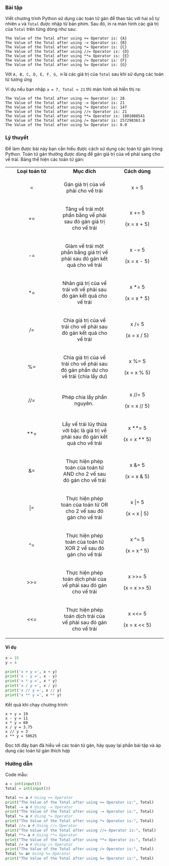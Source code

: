 ### **Bài tập**

Viết chương trình Python sử dụng các toán tử gán để thao tác với hai số tự nhiên `a` và `Total` được nhập từ bàn phím. Sau đó, in ra màn hình các giá trị của `Total` trên từng dòng như sau:

``` markup
The Value of the Total after using += Operator is: {A}
The Value of the Total after using -= Operator is: {B}
The Value of the Total after using *= Operator is: {C}
The Value of the Total after using //= Operator is: {D}
The Value of the Total after using **= Operator is: {E}
The Value of the Total after using /= Operator is: {F}
The Value of the Total after using %= Operator is: {G}
```

Với `A, B, C, D, E, F, G, H` là các giá trị của `Total` sau khi sử dụng các toán tử tương ứng

Ví dụ nếu bạn nhập `a = 7, Total = 21` thì màn hình sẽ hiển thị ra:

``` markup
The Value of the Total after using += Operator is: 28
The Value of the Total after using -= Operator is: 21
The Value of the Total after using *= Operator is: 147
The Value of the Total after using //= Operator is: 21
The Value of the Total after using **= Operator is: 1801088541
The Value of the Total after using /= Operator is: 257298363.0
The Value of the Total after using %= Operator is: 0.0
```

### **Lý thuyết**

Để làm được bài này bạn cần hiểu được cách sử dụng các toán tử gán trong Python. Toán tử gán thường được dùng để gán giá trị của vế phải sang cho vế trái. Bảng thể hiện các toán tử gán:

<table data-border="1" style="border-collapse: collapse; width: 100%;"><colgroup><col style="width: 33%" /><col style="width: 33%" /><col style="width: 33%" /></colgroup><tbody><tr class="odd" style="height: 18px;"><td style="text-align: center;" style="width: 9.92288%; height: 18px"><strong>Loại toán tử</strong></td><td style="text-align: center;" style="width: 65.8477%; height: 18px"><strong>Mục đích</strong></td><td style="text-align: center;" style="width: 24.2293%; height: 18px"><strong>Cách dùng</strong></td></tr><tr class="even" style="height: 18px;"><td style="text-align: center;" style="width: 9.92288%; height: 18px">=</td><td style="text-align: center;" style="width: 65.8477%; height: 18px"><p><span>Gán giá trị của vế phải cho vế trái</span></p></td><td style="text-align: center;" style="width: 24.2293%; height: 18px"><span>x = 5</span></td></tr><tr class="odd" style="height: 18px;"><td style="text-align: center;" style="width: 9.92288%; height: 18px">+=</td><td style="text-align: center;" style="width: 65.8477%; height: 18px"><p><span>Tăng vế trái một phần bằng vế phải sau đó gán giá trị cho vế trái</span></p></td><td style="text-align: center;" style="width: 24.2293%; height: 18px"><p><span>x += 5</span></p><p><span>(x = x + 5)</span></p></td></tr><tr class="even" style="height: 18px;"><td style="text-align: center;" style="width: 9.92288%; height: 18px">-=</td><td style="text-align: center;" style="width: 65.8477%; height: 18px"><p><span>Giảm vế trái một phần bằng giá trị vế phải sau đó gán kết quả cho vế trái</span></p></td><td style="text-align: center;" style="width: 24.2293%; height: 18px"><p><span>x -= 5</span></p><p><span>(x = x - 5)</span></p></td></tr><tr class="odd" style="height: 18px;"><td style="text-align: center;" style="width: 9.92288%; height: 18px">*=</td><td style="text-align: center;" style="width: 65.8477%; height: 18px"><p><span>Nhân giá trị của vế trái với vế phải sau đó gán kết quả cho vế trái</span></p></td><td style="text-align: center;" style="width: 24.2293%; height: 18px"><p>x *= 5</p><p>(x = x * 5)</p></td></tr><tr class="even" style="height: 18px;"><td style="text-align: center;" style="width: 9.92288%; height: 18px">/=</td><td style="text-align: center;" style="width: 65.8477%; height: 18px"><p><span>Chia giá trị của vế trái cho vế phải sau đó gán kết quả cho vế trái</span></p></td><td style="text-align: center;" style="width: 24.2293%; height: 18px"><p>x /= 5</p><p>(x = x / 5)</p></td></tr><tr class="odd" style="height: 18px;"><td style="text-align: center;" style="width: 9.92288%; height: 18px">%=</td><td style="text-align: center;" style="width: 65.8477%; height: 18px"><p><span>Chia giá trị của vế trái cho vế phải sau đó gán phần dư cho vế trái (chia lấy dư)</span></p></td><td style="text-align: center;" style="width: 24.2293%; height: 18px"><p><span>x %= 5</span></p><p><span>(x = x % 5)</span></p></td></tr><tr class="even" style="height: 18px;"><td style="text-align: center;" style="width: 9.92288%; height: 18px">//=</td><td style="text-align: center;" style="width: 65.8477%; height: 18px"><p><span>Phép chia lấy phần nguyên. </span></p></td><td style="text-align: center;" style="width: 24.2293%; height: 18px"><p><span>x //= 5</span></p><p><span>(x = x // 5)</span></p></td></tr><tr class="odd" style="height: 18px;"><td style="text-align: center;" style="width: 9.92288%; height: 18px">**=</td><td style="text-align: center;" style="width: 65.8477%; height: 18px"><p><span>Lấy vế trái lũy thừa với bậc là giá trị vế phải sau đó gán kết quả cho vế trái</span></p></td><td style="text-align: center;" style="width: 24.2293%; height: 18px"><p><span>x **= 5</span></p><p><span>(x = x ** 5)</span></p></td></tr><tr class="even" style="height: 18px;"><td style="text-align: center;" style="width: 9.92288%; height: 18px">&amp;=</td><td style="text-align: center;" style="width: 65.8477%; height: 18px"><p><span>Thực hiện phép toán của toán tử AND cho 2 vế sau đó gán cho vế trái</span></p></td><td style="text-align: center;" style="width: 24.2293%; height: 18px"><p><span>x &amp;= 5 </span></p><p><span>(x = x &amp; 5)</span></p></td></tr><tr class="odd" style="height: 18px;"><td style="text-align: center;" style="width: 9.92288%; height: 18px">|=</td><td style="text-align: center;" style="width: 65.8477%; height: 18px"><p>Thực hiện phép toán của toán tử OR cho 2 vế sau đó gán cho vế trái</p></td><td style="text-align: center;" style="width: 24.2293%; height: 18px"><p><span>x |= 5 </span></p><p><span>(x = x | 5)</span></p></td></tr><tr class="even" style="height: 18px;"><td style="text-align: center;" style="width: 9.92288%; height: 18px">^=</td><td style="text-align: center;" style="width: 65.8477%; height: 18px"><p><span>Thực hiện phép toán của toán tử XOR 2 vế sau đó gán cho vế trái</span></p></td><td style="text-align: center;" style="width: 24.2293%; height: 18px"><p><span>x ^= 5 </span></p><p><span>(x = x ^ 5)</span></p></td></tr><tr class="odd" style="height: 18px;"><td style="text-align: center;" style="width: 9.92288%; height: 18px">&gt;&gt;=</td><td style="text-align: center;" style="width: 65.8477%; height: 18px"><p><span>Thực hiện phép toán dịch phải của vế phải sau đó gán cho vế trái</span></p></td><td style="text-align: center;" style="width: 24.2293%; height: 18px"><p><span>x &gt;&gt;= 5 </span></p><p><span>(x = x &gt;&gt; 5)</span></p></td></tr><tr class="even" style="height: 18px;"><td style="text-align: center;" style="width: 9.92288%; height: 18px">&lt;&lt;=</td><td style="text-align: center;" style="width: 65.8477%; height: 18px"><p><span>Thực hiện phép toán dịch trái của vế phải sau đó gán cho vế trái</span></p></td><td style="text-align: center;" style="width: 24.2293%; height: 18px"><p><span>x &lt;&lt;= 5 </span></p><p><span>(x = x &lt;&lt; 5)</span></p></td></tr></tbody></table>

#### **Ví dụ**

``` python
x = 15
y = 4

print('x + y =', x + y)
print('x - y =', x - y)
print('x * y =', x * y)
print('x / y =', x / y)
print('x // y =', x // y)
print('x ** y =', x ** y)
```

Kết quả khi chạy chương trình:

``` markup
x + y = 19
x - y = 11
x * y = 60
x / y = 3.75
x // y = 3
x ** y = 50625
```

Đọc tới đây bạn đã hiểu về các toán tử gán, hãy quay lại phần bài tập và áp dụng các toán tử gán thích hợp

### Hướng dẫn

Code mẫu:

``` python
a = int(input())
Total = int(input())

Total += a # Using += Operator
print("The Value of the Total after using += Operator is:", Total)
Total -= a # Using -= Operator
print("The Value of the Total after using -= Operator is:", Total)
Total *= a # Using *= Operator
print("The Value of the Total after using *= Operator is:", Total)
Total //= a # Using //= Operator
print("The Value of the Total after using //= Operator is:", Total)
Total **= a # Using **= Operator
print("The Value of the Total after using **= Operator is:", Total)
Total /= a # Using /= Operator
print("The Value of the Total after using /= Operator is:", Total)
Total %= a# Using %= Operator
print("The Value of the Total after using %= Operator is:", Total)
```
